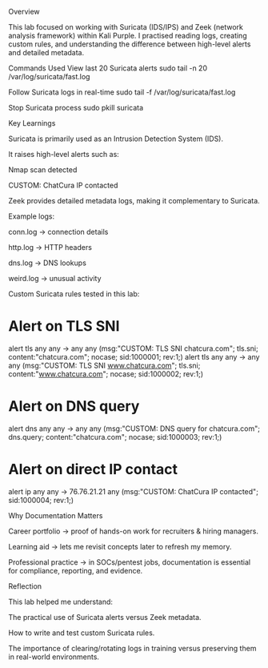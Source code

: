 Overview

This lab focused on working with Suricata (IDS/IPS) and Zeek (network analysis framework) within Kali Purple.
I practised reading logs, creating custom rules, and understanding the difference between high-level alerts and detailed metadata.

Commands Used
View last 20 Suricata alerts
sudo tail -n 20 /var/log/suricata/fast.log

Follow Suricata logs in real-time
sudo tail -f /var/log/suricata/fast.log

Stop Suricata process
sudo pkill suricata

Key Learnings

Suricata is primarily used as an Intrusion Detection System (IDS).

It raises high-level alerts such as:

Nmap scan detected

CUSTOM: ChatCura IP contacted

Zeek provides detailed metadata logs, making it complementary to Suricata.

Example logs:

conn.log → connection details

http.log → HTTP headers

dns.log → DNS lookups

weird.log → unusual activity

Custom Suricata rules tested in this lab:

# Alert on TLS SNI
alert tls any any -> any any (msg:"CUSTOM: TLS SNI chatcura.com"; tls.sni; content:"chatcura.com"; nocase; sid:1000001; rev:1;)
alert tls any any -> any any (msg:"CUSTOM: TLS SNI www.chatcura.com"; tls.sni; content:"www.chatcura.com"; nocase; sid:1000002; rev:1;)

# Alert on DNS query
alert dns any any -> any any (msg:"CUSTOM: DNS query for chatcura.com"; dns.query; content:"chatcura.com"; nocase; sid:1000003; rev:1;)

# Alert on direct IP contact
alert ip any any -> 76.76.21.21 any (msg:"CUSTOM: ChatCura IP contacted"; sid:1000004; rev:1;)

Why Documentation Matters

Career portfolio → proof of hands-on work for recruiters & hiring managers.

Learning aid → lets me revisit concepts later to refresh my memory.

Professional practice → in SOCs/pentest jobs, documentation is essential for compliance, reporting, and evidence.

Reflection

This lab helped me understand:

The practical use of Suricata alerts versus Zeek metadata.

How to write and test custom Suricata rules.

The importance of clearing/rotating logs in training versus preserving them in real-world environments.

